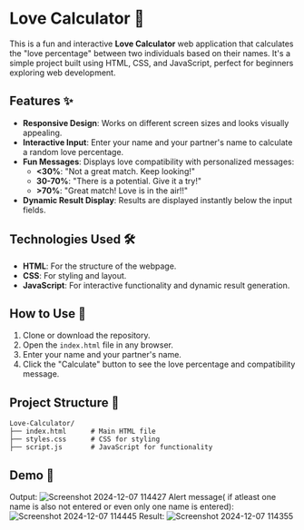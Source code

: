 # Love Calculator 💖

This is a fun and interactive **Love Calculator** web application that calculates the "love percentage" between two individuals based on their names. It's a simple project built using HTML, CSS, and JavaScript, perfect for beginners exploring web development.

## Features ✨
- **Responsive Design**: Works on different screen sizes and looks visually appealing.
- **Interactive Input**: Enter your name and your partner's name to calculate a random love percentage.
- **Fun Messages**: Displays love compatibility with personalized messages:
  - **<30%**: "Not a great match. Keep looking!"
  - **30-70%**: "There is a potential. Give it a try!"
  - **>70%**: "Great match! Love is in the air!!"
- **Dynamic Result Display**: Results are displayed instantly below the input fields.

## Technologies Used 🛠
- **HTML**: For the structure of the webpage.
- **CSS**: For styling and layout.
- **JavaScript**: For interactive functionality and dynamic result generation.

## How to Use 🚀
1. Clone or download the repository.
2. Open the `index.html` file in any browser.
3. Enter your name and your partner's name.
4. Click the "Calculate" button to see the love percentage and compatibility message.

## Project Structure 📂
```
Love-Calculator/
├── index.html      # Main HTML file
├── styles.css      # CSS for styling
├── script.js       # JavaScript for functionality
```

## Demo 🎥
Output:
![Screenshot 2024-12-07 114427](https://github.com/user-attachments/assets/b6eb6140-60dd-4902-b49f-3067ace87695)
Alert message( if atleast one name is also not entered or even only one name is entered):
![Screenshot 2024-12-07 114445](https://github.com/user-attachments/assets/949a0c1d-79ed-4a67-8f0d-a50f1164219d)
Result:
![Screenshot 2024-12-07 114355](https://github.com/user-attachments/assets/dfa63f87-2b71-4b3c-b3e0-db0369dbb8fa)

